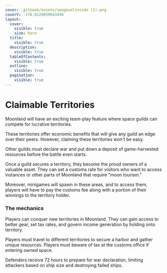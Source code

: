 ```yaml
---
cover: .gitbook/assets/imagesolinside (1).png
coverY: -176.0129659643436
layout:
  cover:
    visible: true
    size: hero
  title:
    visible: true
  description:
    visible: true
  tableOfContents:
    visible: true
  outline:
    visible: true
  pagination:
    visible: true
---
```


# Claimable Territories

Moonland will have an exciting team-play feature where space guilds can compete for lucrative territories.&#x20;

These territories offer economic benefits that will give any guild an edge over their peers. However, claiming these territories won't be easy.

Other guilds must declare war and put down a deposit of game-harvested resources before the battle even starts.

Once a guild secures a territory, they become the proud owners of a valuable asset. They can set a customs rate for visitors who want to access instances or other parts of Moonland that require "moon tourism."&#x20;

Moreover, minigames will spawn in these areas, and to access them, players will have to pay the customs fee along with a portion of their winnings to the territory holder.

### The mechanics

Players can conquer new territories in Moonland. They can gain access to better gear, set tax rates, and govern income generation by holding onto territory.&#x20;

Players must travel to different territories to secure a harbor and gather unique resources. Players must beware of tax at the customs office if entering owned space.&#x20;

Defenders receive 72 hours to prepare for war declaration, limiting attackers based on ship size and destroying failed ships.&#x20;
